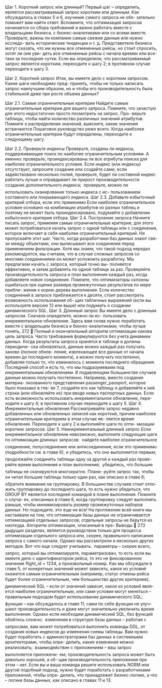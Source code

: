 Шаг 1. Короткий запрос или длинный?
Первый шаг – определить, является рассматриваемый запрос коротким или
длинным. Как обсуждалось в главах 5 и 6, изучение самого запроса не обя-
зательно поможет вам найти ответ. Вспомните, что оптимизация запросов
начинается со сбора требований и важно работать вместе с владельцами
бизнеса, с бизнес-аналитиками или со всеми вместе.
Проверьте, важны ли компании самые свежие данные или нужно исследо-
вать исторические тенденции и т. д. Представители бизнеса могут сказать,
что им нужны все отмененные рейсы, но стоит спросить, хотят ли они уви-
деть все отмененные рейсы с начала времен или все-таки за последние сутки.
Если вы определили, что рассматриваемый запрос является коротким,
переходите к шагу 2; в противном случае переходите к шагу 3.

Шаг 2. Короткий запрос
Итак, вы имеете дело с коротким запросом. Какие шаги необходимо пред-
принять, чтобы не только написать запрос наилучшим образом, но и чтобы
его производительность была стабильной даже при росте объема данных?

Шаг 2.1. Самые ограничительные критерии
Найдите самые ограничительные критерии для вашего запроса. Помните,
что зачастую для этого недостаточно просто посмотреть на запрос. Про-
верьте таблицы, чтобы найти количество различных значений атрибутов.
Помните о распределении значений, выясните, какие значения встречаются
Пошаговое руководство реже всего. Когда наиболее ограничительные критерии будут определены,
переходите к следующему шагу.

Шаг 2.2. Проверьте индексы
Проверьте, созданы ли индексы, поддерживающие поиск по наиболее ограничительным условиям. А именно:
 проверьте, проиндексированы ли все атрибуты поиска для наиболее
ограничительного условия. Если индекс (или индексы) отсутствует,
запросите создание или создайте сами;
 если задействовано несколько полей, проверьте, будет ли составной
индекс работать лучше и оправдывает ли прирост производительности
создание дополнительного индекса;
 проверьте, можно ли использовать сканирование только индекса с ис-
пользованием составного или покрывающего индекса.
Шаг 2.3. Добавьте избыточный критерий отбора,
если это применимо
Если наиболее ограничительное условие основано на комбинации атрибутов
из разных таблиц и поэтому не может быть проиндексировано, подумайте
о добавлении избыточного критерия отбора.
Шаг 2.4. Построение запроса
Начните писать запрос, применяя самые ограничительные критерии; для
этого может потребоваться начать запрос с одной таблицы или с соединения,
которое включает в себя наиболее ограничительный критерий.
Не пропускайте этот шаг. Часто, когда разработчики баз данных знают свя-
зи между объектами, они выписывают все соединения перед применением
фильтрации. Хотя мы знаем, что такой подход нередко рекомендуется, мы
считаем, что в случае сложных запросов со многими соединениями он может
усложнить разработку. Мы предлагаем начать с запроса, который точно вы-
полняется эффективно, и затем добавлять по одной таблице за раз.
Проверяйте производительность запроса и план выполнения каждый раз,
когда добавляете новое соединение. Помните, что оптимизаторы склонны
ошибаться при оценке размера промежуточных результатов по мере прибли-
жения к корню дерева выполнения. Если количество соединений в запросе
приближается к десяти, стоит рассмотреть возможность использования об-
щих табличных выражений (если вы используете версию 12 или выше) или
подумать о создании динамического SQL.
Шаг 3. Длинный запрос
Вы имеете дело с длинным запросом. Сначала определите, можно ли ис-
пользовать инкрементальное обновление. Здесь вам снова нужно поработать
вместе с владельцем бизнеса и бизнес-аналитиками, чтобы лучше понять,
272  Полный и окончательный алгоритм оптимизации
какова цель запроса. Часто требования формулируются без учета динамики
данных. Когда результаты запроса хранятся в таблице и должны периодиче-
ски обновляться, данные можно каждый раз получать заново (полное обнов-
ление, извлекающее все данные от начала времен до последнего момента),
а можно получать постепенно, добавляя только то, что изменилось с момента
последнего обращения. Последний способ и есть то, что мы подразумеваем
под инкрементальным обновлением. В подавляющем большинстве случаев
данные можно получать постепенно. Например, вместо создания материа-
лизованного представления passenger_passport, которое было показано в гла-
ве 7, создайте его как таблицу и добавляйте к ней строки (или обновляйте их)
при вводе новых паспортных данных.
Если есть возможность использовать инкрементальное обновление, пере-
ходите к шагу 4; в противном случае переходите к шагу 5.
Шаг 4. Инкрементальные обновления
Рассматривайте запрос недавно добавленных или обновленных записей как
короткий, причем наиболее ограничительным критерием в этом случае яв-
ляется время обновления. Переходите к шагу 2 и выполняйте шаги по опти-
мизации коротких запросов.
Шаг 5. Неинкрементальный длинный запрос
Если инкрементальное обновление невозможно, выполните следующие шаги
по оптимизации длинных запросов:
 найдите наиболее ограничительное соединение, полусоединение или
антисоединение, если это применимо (подробности см. в главе 6),
и убедитесь, что оно выполняется первым;
 продолжайте соединять таблицы одну за другой и каждый раз прове-
ряйте время выполнения и план выполнения;
 убедитесь, что большие таблицы не сканируются многократно. Плани-
руйте запрос так, чтобы он читал большие таблицы только один раз,
как описано в главе 6;
 обратите внимание на группировку. В большинстве случаев стоит отло-
жить группировку до последнего шага, то есть нужно убедиться, что GROUP
BY является последней командой в плане выполнения. Помните о случа-
ях, описанных в главе 6, когда группировку следует выполнять раньше,
чтобы минимизировать размер промежуточных наборов данных.
Но подождите, это еще не все!
На протяжении всей книги мы настаивали на том, что оптимизация базы
данных не ограничивается оптимизацией отдельных запросов; отдельные
запросы не берутся из ниоткуда. Алгоритм оптимизации, описанный в пре-
Выводы  273
дыдущих разделах, является руководством только для процесса оптимизации
отдельного запроса или, скорее, правильного написания запроса с самого
начала. Однако мы рассмотрели и несколько других методов.
Вот что еще следует учитывать:
 параметры – скорее всего, запрос, который вы оптимизируете, параметризован,
то есть если вы имеете дело с идентификатором рейса, то это
не фиксированное значение flight_id = 1234, а произвольный номер.
Как мы обсуждали в главе 5, от конкретных значений может зависеть,
какое из условий окажется самым ограничительным (например, статус
отмены рейса будет более ограничительным, чем большинство других
критериев);
 динамический SQL – если от значений зависит, какое из условий явля-
ется наиболее ограничительным, или сами условия могут меняться –
правильным подходом будет использование динамического SQL;
 функции – как обсуждалось в главе 11, сами по себе функции не улуч-
шают производительность и даже могут значительно увеличить время
выполнения. Однако если необходим динамический SQL, без функций
обойтись сложно;
 изменения в структуре базы данных – работая с запросами, вам может
потребоваться выполнить команды DDL, от создания новых индексов
до изменения схемы таблицы. Вам нужно будет поработать с администраторами
баз данных и системными архитекторами, чтобы опре-
делить, какие изменения можно реализовать;
 взаимодействие с приложением – ваш запрос выполняется приложени-
ем; производительность запроса может быть довольно хорошей, а об-
щая производительность приложения при этом – нет. Если вы и ваша
команда решите использовать NORM или другой подобный подход,
нужно будет поработать с разработчиками приложений, чтобы опре-
делить, что принадлежит бизнес-логике, а что – логике базы данных,
как описано в главах 11 и 13.